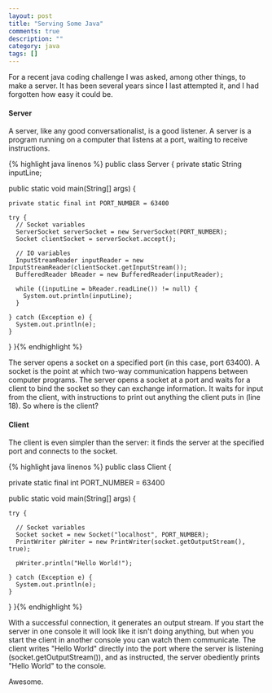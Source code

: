 ```yaml
---
layout: post
title: "Serving Some Java"
comments: true
description: ""
category: java
tags: []
---
```


For a recent java coding challenge I was asked, among other things, to make a server. It has been several years since I last attempted it, and I had forgotten how easy it could be.

#### Server
A server, like any good conversationalist, is a good listener. A server is a program running on a computer that listens at a port, waiting to receive instructions.

{% highlight java linenos %}
public class Server {
  private static String inputLine;

  public static void main(String[] args) {

    private static final int PORT_NUMBER = 63400

    try {
      // Socket variables
      ServerSocket serverSocket = new ServerSocket(PORT_NUMBER);
      Socket clientSocket = serverSocket.accept();

      // IO variables
      InputStreamReader inputReader = new InputStreamReader(clientSocket.getInputStream());
      BufferedReader bReader = new BufferedReader(inputReader);

      while ((inputLine = bReader.readLine()) != null) {
        System.out.println(inputLine);
      }

    } catch (Exception e) {
      System.out.println(e);
    }
  }
}{% endhighlight %}

The server opens a socket on a specified port (in this case, port 63400). A socket is the point at which two-way communication happens between computer programs. The server opens a socket at a port and waits for a client to bind the socket so they can exchange information. It waits for input from the client, with instructions to print out anything the client puts in (line 18). So where is the client?

#### Client
The client is even simpler than the server: it finds the server at the specified port and connects to the socket.

{% highlight java linenos %}
public class Client {

  private static final int PORT_NUMBER = 63400

  public static void main(String[] args) {

    try {

      // Socket variables
      Socket socket = new Socket("localhost", PORT_NUMBER);
      PrintWriter pWriter = new PrintWriter(socket.getOutputStream(), true);

      pWriter.println("Hello World!");

    } catch (Exception e) {
      System.out.println(e);
    }
  }
}{% endhighlight %}

With a successful connection, it generates an output stream. If you start the server in one console it will look like it isn't doing anything, but when you start the client in another console you can watch them communicate. The client writes "Hello World" directly into the port where the server is listening (socket.getOutputStream()), and as instructed, the server obediently prints "Hello World" to the console.

Awesome.